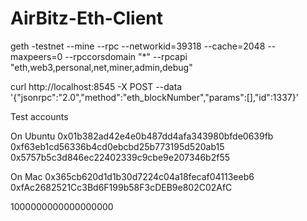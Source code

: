 # AirBitz-Eth-Client

geth -testnet --mine --rpc --networkid=39318 --cache=2048 --maxpeers=0 --rpccorsdomain "*" --rpcapi "eth,web3,personal,net,miner,admin,debug"

curl http://localhost:8545 -X POST --data '{"jsonrpc":"2.0","method":"eth_blockNumber","params":[],"id":1337}'

Test accounts

On Ubuntu
0x01b382ad42e4e0b487dd4afa343980bfde0639fb
0xf63eb1cd56336b4cd0ebcbd25b773195d520ab15
0x5757b5c3d846ec22402339c9cbe9e207346b2f55

On Mac
0x365cb620d1d1b30d7224c04a18fecaf04113eeb6
0xfAc2682521Cc3Bd6F199b58F3cDEB9e802C02AfC

1000000000000000000